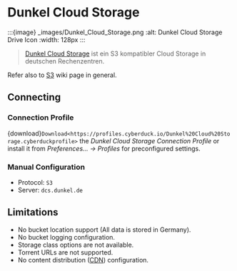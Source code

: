 Dunkel Cloud Storage
====

:::{image} _images/Dunkel_Cloud_Storage.png
:alt: Dunkel Cloud Storage Drive Icon
:width: 128px
:::

> [Dunkel Cloud Storage](http://www.dunkel.de/s3/) ist ein S3 kompatibler Cloud Storage in deutschen Rechenzentren. 

Refer also to [S3](index.md) wiki page in general.

## Connecting

### Connection Profile

{download}`Download<https://profiles.cyberduck.io/Dunkel%20Cloud%20Storage.cyberduckprofile>` the *Dunkel Cloud Storage Connection Profile* or install it from *Preferences… → Profiles* for preconfigured settings.

### Manual Configuration

- Protocol: `S3`
- Server: `dcs.dunkel.de`

## Limitations

- No bucket location support (All data is stored in Germany).
- No bucket logging configuration.
- Storage class options are not available.
- Torrent URLs are not supported.
- No content distribution ([CDN](../../protocols/cdn/index.md)) configuration.